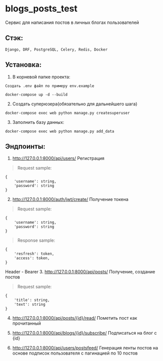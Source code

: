 # blogs_posts_test
Сервис для написания постов в личных блогах пользователей

## Стэк:
```
Django, DRF, PostgreSQL, Celery, Redis, Docker
```

## Установка:

1. В корневой папке проекта:
```
Создать .env файл по примеру env.example
```
```
docker-compose up -d --build
```
2. Создать суперюзера(обязательно для дальнейшего шага)
```
docker-compose exec web python manage.py createsuperuser
```
3. Заполнить базу данных:
```
docker-compose exec web python manage.py add_data
```

## Эндпоинты:
1. http://127.0.0.1:8000/api/users/
Регистрация
>Request sample:
```
{
    'username': string,
    'password': string
}
```
2. http://127.0.0.1:8000/auth/jwt/create/
Получение токена
>Request sample:
```
{
    'username': string,
    'password': string
}
```
>Response sample:
```
{
    'resfresh': token,
    'access': token,
}
```
Header - Bearer
3. http://127.0.0.1:8000/api/posts/
Получение, создание постов
>Request sample:
```
{
    'title': string,
    'text': string
}
```
4. http://127.0.0.1:8000/api/posts/{id}/read/
Пометить пост как прочитанный

4. http://127.0.0.1:8000/api/blogs/{id}/subscribe/
Подписаться на блог с {id}

3. http://127.0.0.1:8000/api/users/postsfeed/
Генерация ленты постов на основе подписок пользователя с пагинацией по 10 постов
